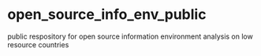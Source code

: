 # open_source_info_env_public
public respository for open source information environment analysis on low resource countries
